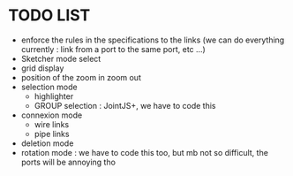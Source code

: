 # TODO LIST

- enforce the rules in the specifications to the links (we can do everything currently : link from a port to the same port, etc ...)
- Sketcher mode select
- grid display
- position of the zoom in zoom out
- selection mode
    - highlighter
    - GROUP selection : JointJS+, we have to code this
- connexion mode
  - wire links
  - pipe links
- deletion mode
- rotation mode : we have to code this too, but mb not so difficult, the ports will be annoying tho
